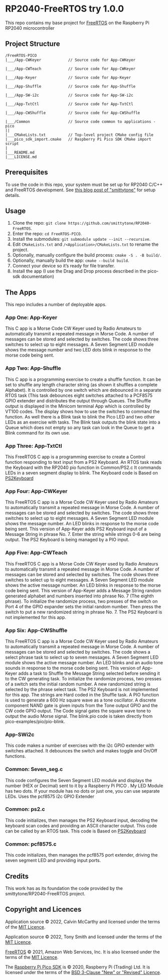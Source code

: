 # RP2040-FreeRTOS try 1.0.0

This repo contains my base project for [FreeRTOS](https://freertos.org/) on the Raspberry Pi RP2040 microcontroller

## Project Structure

```
/FreeRTOS-PICO
|___/App-CWKeyer            // Source code for App-CWKeyer

|___/App-CWTeach            // Source code for App-CWKeyer

|___/App-Keyer              // Source code for App-Keyer

|___/App-Shuffle            // Source code for App-Shuffle

|___/App-SW-i2c             // Source code for App-SW-i2c

|___/App-TxtCtl             // Source code for App-TxtCtl

|___/App-CWShuffle          // Source code for App-CWShuffle

|___/Common                 // Source code common to applications - pico
||
|___CMakeLists.txt          // Top-level project CMake config file
|___pico_sdk_import.cmake   // Raspberry Pi Pico SDK CMake import script
|
|___README.md
|___LICENSE.md
```

## Prerequisites

To use the code in this repo, your system must be set up for RP2040 C/C++ and FreeRTOS development. See [this blog post of "smittytone"](https://blog.smittytone.net/2021/02/02/program-raspberry-pi-pico-c-mac/) for setup details.

## Usage

1. Clone the repo: `git clone https://github.com/smittytone/RP2040-FreeRTOS`.
1. Enter the repo: `cd FreeRTOS-PICO`.
1. Install the submodules: `git submodule update --init --recursive`.
1. Edit `CMakeLists.txt` and `/<Application>/CMakeLists.txt` to rename the project.
1. Optionally, manually configure the build process: `cmake -S . -B build/`.
1. Optionally, manually build the app: `cmake --build build`.
1. Connect your device so it’s ready for file transfer.
1. Install the app (I use the Drag and Drop process described in the pico-sdk documentation)

## The Apps

This repo includes a number of deployable apps.

### App One: App-Keyer

This C app is a Morse Code CW Keyer used by Radio Amateurs to automatically transmit a repeated message in Morse Code. A number of messages can be stored and selected by switches.  The code shows three switches to select up to eight messages. A Seven Segment LED module shows the message number and two LED dots blink in response to the morse code being sent.

### App Two: App-Shuffle

This C app is a programming exercise to create a shuffle function. It can be set to shuffle any length character string (as shown it shuffles a complete Alphabet). It is controlled by one switch which are debounced in a separate RTOS task (This task debounces eight switches attached to a PCF8575 GPIO extender and distributes the output through Queues. The Shuffle output is displayed in the Minicom terminal App which is controlled by VT100 codes. The display shows how to use the switches to command the function. As well there is a Blink task to blink the Pico LED and two other LEDs as an exercise with tasks.  The Blink task outputs the blink state into a Queue which does not empty so any task can look in the Queue to get a Blink command for its own use.

### App Three: App-TxtCtl

This FreeRTOS C app is a programming exercise to create a Control function responding to text input from a PS2 Keyboard. An RTOS task reads the Keyboard with the RP2040 pio function in Common/PS2.c It commands LEDs in a seven segment display to blink.  The Keyboard code is Based on [PS2Keyboard](https://github.com/PaulStoffregen/PS2Keyboard)


### App Four: App-CWKeyer

This FreeRTOS C app is a Morse Code CW Keyer used by Radio Amateurs to automatically transmit a repeated message in Morse Code. A number of messages can be stored and selected by switches.  The code shows three switches to select up to eight messages. A Seven Segment LED module shows the message number. An LED blinks in response to the morse code being sent. This version of App-Keyer adds PS2 Keyboard input of a Message String in phrase No. 7. Enter the string while strings 0-6 are being output. The PS2 Keyboard is being managed by a PIO input.

### App Five: App-CWTeach

This FreeRTOS C app is a Morse Code CW Keyer used by Radio Amateurs to automatically transmit a repeated message in Morse Code. A number of messages can be stored and selected by switches.  The code shows three switches to select up to eight messages. A Seven Segment LED module shows the active message number. An LED blinks in response to the morse code being sent. This version of App-Keyer adds a Message String random generated alphabet and numbers inserted into phrase No. 7 (The eighth phrase). To initialize the randomize process, two presses of the switch on Port 4 of the GPIO expander sets the initial random number. Then press the switch to put a new randomized string in phrase No. 7. The PS2 Keyboard is not implemented for this app.

### App Six: App-CWShuffle

This FreeRTOS C app is a Morse Code CW Keyer used by Radio Amateurs to automatically transmit a repeated message in Morse Code. A number of messages can be stored and selected by switches.  The code shows a select phrase task to select up to seven messages. A Seven Segment LED module shows the active message number. An LED blinks and an audio tone sounds in response to the morse code being sent. This version of App-Keyer adds a task to Shuffle the Message String selected before sending it to the CW generating task.  To initialize the randomize process, two presses of a switch sets the initial random number. A new randomized string is selected by the phrase select task. The PS2 Keyboard is not implemented for this app. The strings are Hard coded in the Shuffle task. A PIO function is used to generate a 600 Hz square wave as a tone oscillator. A discrete component NAND gate is given inputs from the Tone output GPIO and the CW code GPIO output.  The Code signal gates the square wave tone to output the audio Morse signal.  The blink.pio code is taken directly from pico-examples/pio/pio-blink.

### App-SWi2c
This code makes a number of exercises with the i2c GPIO extender with switches attached. It debounces the switch and makes toggle and On/Off functions.

### Common: Seven_seg.c
This code configures the Seven Segment LED module and displays the number (HEX or Decimal) sent to it by a Raspberry Pi PICO .  My LED Module has two dots.  If your module has no dots or just one, you can use separate LEDs. Uses the pcf8575 i2c GPIO Extender

### Common: ps2.c
This code initializes, then manages the PS2 Keyboard input, decoding the keyboard scan codes and providing an ASCII character output.  This code can be called by an RTOS task. This code is Based on [PS2Keyboard](https://github.com/PaulStoffregen/PS2Keyboard)


### Common: pcf8575.c
This code initializes, then manages the pcf8575 port extender, driving the seven segment LED and providing input ports.


## Credits

This work has as its foundation the code provided by the smittytone/RP2040-FreeRTOS project.


## Copyright and Licences

Application source © 2022, Calvin McCarthy and licensed under the terms of the [MIT Licence](./LICENSE.md).

Application source © 2022, Tony Smith and licensed under the terms of the [MIT Licence](./LICENSE.md).

[FreeRTOS](https://freertos.org/) © 2021, Amazon Web Services, Inc. It is also licensed under the terms of the [MIT Licence](./LICENSE.md).

The [Raspberry Pi Pico SDK](https://github.com/raspberrypi/pico-sdk) is © 2020, Raspberry Pi (Trading) Ltd. It is licensed under the terms of the [BSD 3-Clause "New" or "Revised" Licence](https://github.com/raspberrypi/pico-sdk/blob/master/LICENSE.TXT).
